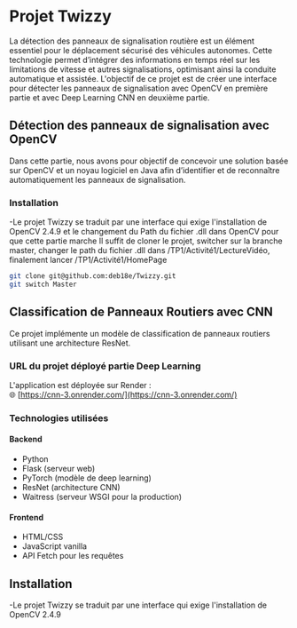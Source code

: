 # Projet Twizzy
La détection des panneaux de signalisation routière est un élément essentiel pour le déplacement sécurisé des véhicules autonomes. Cette technologie permet d’intégrer des informations en temps réel sur les limitations de vitesse et autres signalisations, optimisant ainsi la conduite automatique et assistée.
L'objectif de ce projet est de créer une interface pour détecter les panneaux de signalisation avec OpenCV en première partie et avec Deep Learning CNN en deuxième partie.

## Détection des panneaux de signalisation avec OpenCV
Dans cette partie, nous avons pour objectif de concevoir une solution basée sur OpenCV et un noyau logiciel en Java afin d’identifier et de reconnaître automatiquement les panneaux de signalisation.

### Installation
-Le projet Twizzy se traduit par une interface qui exige l'installation de OpenCV 2.4.9 et le changement du Path du fichier .dll dans OpenCV pour que cette partie marche
Il suffit de cloner le projet, switcher sur la branche master, changer le path du fichier .dll dans /TP1/Activité1/LectureVidéo, finalement lancer /TP1/Activité1/HomePage

  ```bash
  git clone git@github.com:deb18e/Twizzy.git
  git switch Master
  ```




## Classification de Panneaux Routiers avec CNN

Ce projet implémente un modèle de classification de panneaux routiers utilisant une architecture ResNet.

### URL du projet déployé partie Deep Learning

L'application est déployée sur Render :  
🌐 [https://cnn-3.onrender.com/](https://cnn-3.onrender.com/)

### Technologies utilisées

#### Backend

- Python
- Flask (serveur web)
- PyTorch (modèle de deep learning)
- ResNet (architecture CNN)
- Waitress (serveur WSGI pour la production)

#### Frontend

- HTML/CSS
- JavaScript vanilla
- API Fetch pour les requêtes

## Installation

-Le projet Twizzy se traduit par une interface qui exige l'installation de OpenCV 2.4.9

